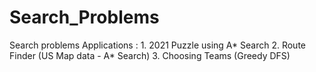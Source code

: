 # Search_Problems
Search problems Applications : 1. 2021 Puzzle using A* Search   2. Route Finder (US Map data - A* Search)   3. Choosing Teams (Greedy DFS)
